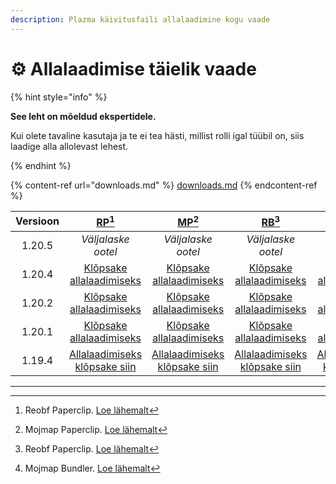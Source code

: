 ```yaml
---
description: Plazma käivitusfaili allalaadimine kogu vaade
---
```


# ⚙️ Allalaadimise täielik vaade

{% hint style="info" %}

**See leht on mõeldud ekspertidele.**

Kui olete tavaline kasutaja ja te ei tea hästi, millist rolli igal tüübil on,
siis laadige alla allolevast lehest.

{% endhint %}

{% content-ref url="downloads.md" %}
[downloads.md](downloads.md)
{% endcontent-ref %}

| Versioon |                                                                [RP](#user-content-fn-1)[^1]                                                               |                                                                [MP](#user-content-fn-2)[^2]                                                                |                                                               [RB](#user-content-fn-3)[^3]                                                              |                                                               [MB](#user-content-fn-4)[^4]                                                               |
| :------: | :-------------------------------------------------------------------------------------------------------------------------------------------------------: | :--------------------------------------------------------------------------------------------------------------------------------------------------------: | :-----------------------------------------------------------------------------------------------------------------------------------------------------: | :------------------------------------------------------------------------------------------------------------------------------------------------------: |
|  1.20.5  |                                                                     _Väljalaske ootel_                                                                    |                                                                     _Väljalaske ootel_                                                                     |                                                                    _Väljalaske ootel_                                                                   |                                                                    _Väljalaske ootel_                                                                    |
|  1.20.4  |    [Klõpsake allalaadimiseks](https://github.com/PlazmaMC/Plazma/releases/download/build/1.20.4/latest/plazma-paperclip-1.20.4-R0.1-SNAPSHOT-reobf.jar)   |    [Klõpsake allalaadimiseks](https://github.com/PlazmaMC/Plazma/releases/download/build/1.20.4/latest/plazma-paperclip-1.20.4-R0.1-SNAPSHOT-mojmap.jar)   |    [Klõpsake allalaadimiseks](https://github.com/PlazmaMC/Plazma/releases/download/build/1.20.4/latest/plazma-bundler-1.20.4-R0.1-SNAPSHOT-reobf.jar)   |    [Klõpsake allalaadimiseks](https://github.com/PlazmaMC/Plazma/releases/download/build/1.20.4/latest/plazma-bundler-1.20.4-R0.1-SNAPSHOT-mojmap.jar)   |
|  1.20.2  |    [Klõpsake allalaadimiseks](https://github.com/PlazmaMC/Plazma/releases/download/build/1.20.2/latest/plazma-paperclip-1.20.2-R0.1-SNAPSHOT-reobf.jar)   |    [Klõpsake allalaadimiseks](https://github.com/PlazmaMC/Plazma/releases/download/build/1.20.2/latest/plazma-paperclip-1.20.2-R0.1-SNAPSHOT-mojmap.jar)   |    [Klõpsake allalaadimiseks](https://github.com/PlazmaMC/Plazma/releases/download/build/1.20.2/latest/plazma-bundler-1.20.2-R0.1-SNAPSHOT-reobf.jar)   |    [Klõpsake allalaadimiseks](https://github.com/PlazmaMC/Plazma/releases/download/build/1.20.2/latest/plazma-bundler-1.20.2-R0.1-SNAPSHOT-mojmap.jar)   |
|  1.20.1  |    [Klõpsake allalaadimiseks](https://github.com/PlazmaMC/Plazma/releases/download/build/1.20.1/latest/plazma-paperclip-1.20.1-R0.1-SNAPSHOT-reobf.jar)   |    [Klõpsake allalaadimiseks](https://github.com/PlazmaMC/Plazma/releases/download/build/1.20.1/latest/plazma-paperclip-1.20.1-R0.1-SNAPSHOT-mojmap.jar)   |    [Klõpsake allalaadimiseks](https://github.com/PlazmaMC/Plazma/releases/download/build/1.20.1/latest/plazma-bundler-1.20.1-R0.1-SNAPSHOT-reobf.jar)   |    [Klõpsake allalaadimiseks](https://github.com/PlazmaMC/Plazma/releases/download/build/1.20.1/latest/plazma-bundler-1.20.1-R0.1-SNAPSHOT-mojmap.jar)   |
|  1.19.4  | [Allalaadimiseks klõpsake siin](https://github.com/PlazmaMC/Plazma/releases/download/build/1.19.4/latest/plazma-paperclip-1.19.4-R0.1-SNAPSHOT-reobf.jar) | [Allalaadimiseks klõpsake siin](https://github.com/PlazmaMC/Plazma/releases/download/build/1.19.4/latest/plazma-paperclip-1.19.4-R0.1-SNAPSHOT-mojmap.jar) | [Allalaadimiseks klõpsake siin](https://github.com/PlazmaMC/Plazma/releases/download/build/1.19.4/latest/plazma-bundler-1.19.4-R0.1-SNAPSHOT-reobf.jar) | [Allalaadimiseks klõpsake siin](https://github.com/PlazmaMC/Plazma/releases/download/build/1.19.4/latest/plazma-bundler-1.19.4-R0.1-SNAPSHOT-mojmap.jar) |

<!-- TODO: Migrate to Plazma REST API

https://dl.plazmamc.org/<version>/<type> (https://api.plazmamc.org/v1/download/...)

- type: Bit (ab) -> 00(RP) 01(MP) 10(RB) 11(MB)
    - a: is bundler
    - b: is mojmap

| 1.20.4 | [클릭하여 다운로드](https://dl.plazmamc.org/1.20.4/0) | [클릭하여 다운로드](https://dl.plazmamc.org/1.20.4/1) | [클릭하여 다운로드](https://dl.plazmamc.org/1.20.4/2) | [클릭하여 다운로드](https://dl.plazmamc.org/1.20.4/3) |
| 1.20.2 | [클릭하여 다운로드](https://dl.plazmamc.org/1.20.2/0) | [클릭하여 다운로드](https://dl.plazmamc.org/1.20.2/1) | [클릭하여 다운로드](https://dl.plazmamc.org/1.20.2/2) | [클릭하여 다운로드](https://dl.plazmamc.org/1.20.2/3) |
| 1.20.1 | [클릭하여 다운로드](https://dl.plazmamc.org/1.20.1/0) | [클릭하여 다운로드](https://dl.plazmamc.org/1.20.1/1) | [클릭하여 다운로드](https://dl.plazmamc.org/1.20.1/2) | [클릭하여 다운로드](https://dl.plazmamc.org/1.20.1/3) |
| 1.19.4 | [클릭하여 다운로드](https://dl.plazmamc.org/1.19.4/0) | [클릭하여 다운로드](https://dl.plazmamc.org/1.19.4/1) | [클릭하여 다운로드](https://dl.plazmamc.org/1.19.4/2) | [클릭하여 다운로드](https://dl.plazmamc.org/1.19.4/3) |
-->

***

[^1]: Reobf Paperclip. [Loe lähemalt](/about/administration/getting-started#id-2)

[^2]: Mojmap Paperclip. [Loe lähemalt](/about/administration/getting-started#id-2)

[^3]: Reobf Paperclip. [Loe lähemalt](/about/administration/getting-started#id-2)

[^4]: Mojmap Bundler. [Loe lähemalt](/about/administration/getting-started#id-2)
